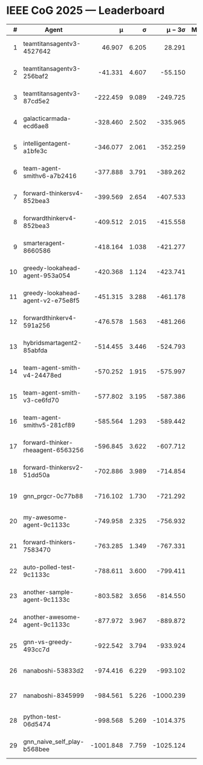 # IEEE CoG 2025 — Leaderboard

| # | Agent | μ | σ | μ − 3σ | Matches | Updated |
|---:|---|---:|---:|---:|---:|---|
| 1 | teamtitansagentv3-4527642 | 46.907 | 6.205 | 28.291 | 21770 | 2025-08-25 11:30 |
| 2 | teamtitansagentv3-256baf2 | -41.331 | 4.607 | -55.150 | 22156 | 2025-08-25 11:30 |
| 3 | teamtitansagentv3-87cd5e2 | -222.459 | 9.089 | -249.725 | 22666 | 2025-08-25 11:30 |
| 4 | galacticarmada-ecd6ae8 | -328.460 | 2.502 | -335.965 | 20340 | 2025-08-25 11:30 |
| 5 | intelligentagent-a1bfe3c | -346.077 | 2.061 | -352.259 | 18545 | 2025-08-25 11:30 |
| 6 | team-agent-smithv6-a7b2416 | -377.888 | 3.791 | -389.262 | 21660 | 2025-08-25 11:30 |
| 7 | forward-thinkersv4-852bea3 | -399.569 | 2.654 | -407.533 | 18009 | 2025-08-25 11:30 |
| 8 | forwardthinkerv4-852bea3 | -409.512 | 2.015 | -415.558 | 18588 | 2025-08-25 11:30 |
| 9 | smarteragent-8660586 | -418.164 | 1.038 | -421.277 | 18572 | 2025-08-25 11:30 |
| 10 | greedy-lookahead-agent-953a054 | -420.368 | 1.124 | -423.741 | 20126 | 2025-08-25 11:30 |
| 11 | greedy-lookahead-agent-v2-e75e8f5 | -451.315 | 3.288 | -461.178 | 22406 | 2025-08-25 11:30 |
| 12 | forwardthinkerv4-591a256 | -476.578 | 1.563 | -481.266 | 17983 | 2025-08-25 11:30 |
| 13 | hybridsmartagent2-85abfda | -514.455 | 3.446 | -524.793 | 18429 | 2025-08-25 11:30 |
| 14 | team-agent-smith-v4-24478ed | -570.252 | 1.915 | -575.997 | 21816 | 2025-08-25 11:30 |
| 15 | team-agent-smith-v3-ce6fd70 | -577.802 | 3.195 | -587.386 | 22456 | 2025-08-25 11:30 |
| 16 | team-agent-smithv5-281cf89 | -585.564 | 1.293 | -589.442 | 20960 | 2025-08-25 11:30 |
| 17 | forward-thinker-rheaagent-6563256 | -596.845 | 3.622 | -607.712 | 20310 | 2025-08-25 11:30 |
| 18 | forward-thinkersv2-51dd50a | -702.886 | 3.989 | -714.854 | 21130 | 2025-08-25 11:30 |
| 19 | gnn_prgcr-0c77b88 | -716.102 | 1.730 | -721.292 | 19100 | 2025-08-25 11:30 |
| 20 | my-awesome-agent-9c1133c | -749.958 | 2.325 | -756.932 | 22080 | 2025-08-25 11:30 |
| 21 | forward-thinkers-7583470 | -763.285 | 1.349 | -767.331 | 19820 | 2025-08-25 11:30 |
| 22 | auto-polled-test-9c1133c | -788.611 | 3.600 | -799.411 | 22560 | 2025-08-25 11:30 |
| 23 | another-sample-agent-9c1133c | -803.582 | 3.656 | -814.550 | 21900 | 2025-08-25 11:30 |
| 24 | another-awesome-agent-9c1133c | -877.972 | 3.967 | -889.872 | 23640 | 2025-08-25 11:30 |
| 25 | gnn-vs-greedy-493cc7d | -922.542 | 3.794 | -933.924 | 16980 | 2025-08-25 11:30 |
| 26 | nanaboshi-53833d2 | -974.416 | 6.229 | -993.102 | 17040 | 2025-08-25 11:30 |
| 27 | nanaboshi-8345999 | -984.561 | 5.226 | -1000.239 | 17930 | 2025-08-25 11:30 |
| 28 | python-test-06d5474 | -998.568 | 5.269 | -1014.375 | 17630 | 2025-08-25 11:30 |
| 29 | gnn_naive_self_play-b568bee | -1001.848 | 7.759 | -1025.124 | 17620 | 2025-08-25 11:30 |
